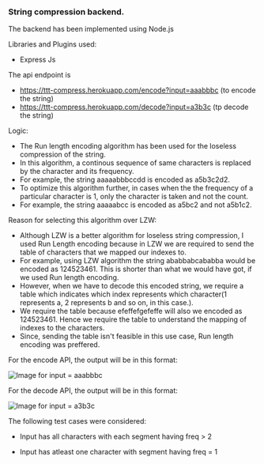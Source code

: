 ### String compression backend. 
The backend has been implemented using Node.js 

Libraries and Plugins used:
* Express Js

The api endpoint is 
* https://ttt-compress.herokuapp.com/encode?input=aaabbbc (to encode the string)
* https://ttt-compress.herokuapp.com/decode?input=a3b3c (tp decode the string)

Logic: 
* The Run length encoding algorithm has been used for the loseless compression of the string. 
* In this algorithm, a continous sequence of same characters is replaced by the character and its frequency. 
* For example, the string aaaaabbbccdd is encoded as a5b3c2d2. 
* To optimize this algorithm further, in cases when the the frequency of a particular character is 1, only the character is taken and not the count. 
* For example, the string aaaaabcc is encoded as a5bc2 and not a5b1c2. 

Reason for selecting this algorithm over LZW: 
* Although LZW is a better algorithm for loseless string compression, I used Run Length encoding because in LZW we are required to send the table of characters that we mapped our indexes to. 
* For example, using LZW algorithm the string ababbabcababba would be encoded as 124523461. This is shorter than what we would have got, if we used Run length encoding. 
* However, when we have to decode this encoded string, we require a table which indicates which index represents which character(1 represents a, 2 represents b and so on, in this case.). 
* We require the table because efeffefgefeffe will also we encoded as 124523461. Hence we require the table to understand the mapping of indexes to the characters. 
* Since, sending the table isn't feasible in this use case, Run length encoding was preffered. 

For the encode API, the output will be in this format: 

![Image for input = aaabbbc](https://dl.dropbox.com/s/4y9ezpdt2sfjtof/pic1.JPG?dl=0)


For the decode API, the output will be in this format: 

![Image for input = a3b3c](https://dl.dropbox.com/s/kqcx11g3q7kt6iq/pic2.JPG?dl=0)

The following test cases were considered: 
* Input has all characters with each segment having freq > 2

* Input has atleast one character with segment having freq = 1







